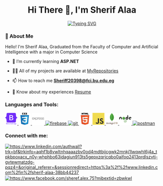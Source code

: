 <h1 align="center">Hi There 👋, I'm Sherif Alaa</h1>
<p align="center"><a style="merg" href="https://git.io/typing-svg"><img src="https://readme-typing-svg.demolab.com?font=Fira+Code&weight=900&size=24&pause=1000&color=F70000&random=false&width=435&lines=Full+Stack+Developer;Wait+For+More+Projects" alt="Typing SVG" /></a></p>

<h3 align="left">🚀 About Me</h3>
<p align="left">Hello! I'm Sherif Alaa, Graduated from the Faculty of Computer and Artificial Intelligence with a major in Computer Science</p>

- 🌱 I’m currently learning **ASP.NET**

- 👨‍💻 All of my projects are available at [MyRepositories](https://github.com/Sh6rif?tab=repositories)

- 📫 How to reach me **Sheriff20398@fci.bu.edu.eg**

- 📄 Know about my experiences [Resume](https://drive.google.com/file/d/1VlsdgLC57jQ2HVtmNOUI2BnPM8aGJq4l/view?usp=drivesdk)

<h3 align="left">Languages and Tools:</h3>
<p align="left"> <a href="https://getbootstrap.com" target="_blank" rel="noreferrer"> <img src="https://raw.githubusercontent.com/devicons/devicon/master/icons/bootstrap/bootstrap-plain-wordmark.svg" alt="bootstrap" width="40" height="40"/> </a> <a href="https://www.w3schools.com/css/" target="_blank" rel="noreferrer"> <img src="https://raw.githubusercontent.com/devicons/devicon/master/icons/css3/css3-original-wordmark.svg" alt="css3" width="40" height="40"/> </a> <a href="https://expressjs.com" target="_blank" rel="noreferrer"> <img src="https://raw.githubusercontent.com/devicons/devicon/master/icons/express/express-original-wordmark.svg" alt="express" width="40" height="40"/> </a> <a href="https://firebase.google.com/" target="_blank" rel="noreferrer"> <img src="https://www.vectorlogo.zone/logos/firebase/firebase-icon.svg" alt="firebase" width="40" height="40"/> </a> <a href="https://git-scm.com/" target="_blank" rel="noreferrer"> <img src="https://www.vectorlogo.zone/logos/git-scm/git-scm-icon.svg" alt="git" width="40" height="40"/> </a> <a href="https://www.w3.org/html/" target="_blank" rel="noreferrer"> <img src="https://raw.githubusercontent.com/devicons/devicon/master/icons/html5/html5-original-wordmark.svg" alt="html5" width="40" height="40"/> </a> <a href="https://developer.mozilla.org/en-US/docs/Web/JavaScript" target="_blank" rel="noreferrer"> <img src="https://raw.githubusercontent.com/devicons/devicon/master/icons/javascript/javascript-original.svg" alt="javascript" width="40" height="40"/> </a> <a href="https://www.mongodb.com/" target="_blank" rel="noreferrer"> <img src="https://raw.githubusercontent.com/devicons/devicon/master/icons/mongodb/mongodb-original-wordmark.svg" alt="mongodb" width="40" height="40"/> </a> <a href="https://nodejs.org" target="_blank" rel="noreferrer"> <img src="https://raw.githubusercontent.com/devicons/devicon/master/icons/nodejs/nodejs-original-wordmark.svg" alt="nodejs" width="40" height="40"/> </a> <a href="https://postman.com" target="_blank" rel="noreferrer"> <img src="https://www.vectorlogo.zone/logos/getpostman/getpostman-icon.svg" alt="postman" width="40" height="40"/> </a> </p>

<h3 align="left">Connect with me:</h3>
<p align="left">
<a href="https://linkedin.com/in/https://www.linkedin.com/authwall?trk=bf&trkinfo=aqhf1b8vwltnhqaaazbv0od4mdtbjicgwk2mnkj1lwqwhl6j4a_tpkbpoxacx_n0y-whphbo63idagiun913ts5gepxzqrjcqbo0aifoq2413prdlszvtj-gvtewmatzdg-pqz4=&original_referer=&sessionredirect=https%3a%2f%2fwww.linkedin.com%2fin%2fsherif-alaa-38bb44237" target="blank"><img align="center" src="https://raw.githubusercontent.com/rahuldkjain/github-profile-readme-generator/master/src/images/icons/Social/linked-in-alt.svg" alt="https://www.linkedin.com/authwall?trk=bf&trkinfo=aqhf1b8vwltnhqaaazbv0od4mdtbjicgwk2mnkj1lwqwhl6j4a_tpkbpoxacx_n0y-whphbo63idagiun913ts5gepxzqrjcqbo0aifoq2413prdlszvtj-gvtewmatzdg-pqz4=&original_referer=&sessionredirect=https%3a%2f%2fwww.linkedin.com%2fin%2fsherif-alaa-38bb44237" height="30" width="40" /></a>
<a href="https://fb.com/https://www.facebook.com/sheref.alex.75?mibextid=zbwkwl" target="blank"><img align="center" src="https://raw.githubusercontent.com/rahuldkjain/github-profile-readme-generator/master/src/images/icons/Social/facebook.svg" alt="https://www.facebook.com/sheref.alex.75?mibextid=zbwkwl" height="30" width="40" /></a>
</p>
